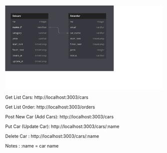 ![](assets/gambarERD.png)

Get List Cars:
http://localhost:3003/cars

Get List Order:
http://localhost:3003/orders

Post New Car (Add Cars):
http://localhost:3003/cars

Put Car (Update Car):
http://localhost:3003/cars/:name

Delete Car :
http://localhost:3003/cars/:name

Notes :
:name = car name

